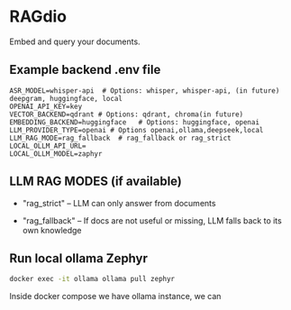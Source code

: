 # RAGdio

Embed and query your documents.

## Example backend .env file

```
ASR_MODEL=whisper-api  # Options: whisper, whisper-api, (in future) deepgram, huggingface, local
OPENAI_API_KEY=key
VECTOR_BACKEND=qdrant # Options: qdrant, chroma(in future)
EMBEDDING_BACKEND=huggingface   # Options: huggingface, openai
LLM_PROVIDER_TYPE=openai # Options openai,ollama,deepseek,local
LLM_RAG_MODE=rag_fallback  # rag_fallback or rag_strict
LOCAL_OLLM_API_URL=
LOCAL_OLLM_MODEL=zaphyr
```

## LLM RAG MODES (if available)

- "rag_strict" – LLM can only answer from documents

- "rag_fallback" – If docs are not useful or missing, LLM falls back to its own knowledge


## Run local ollama Zephyr
```bash
docker exec -it ollama ollama pull zephyr
```
Inside docker compose we have ollama instance, we can